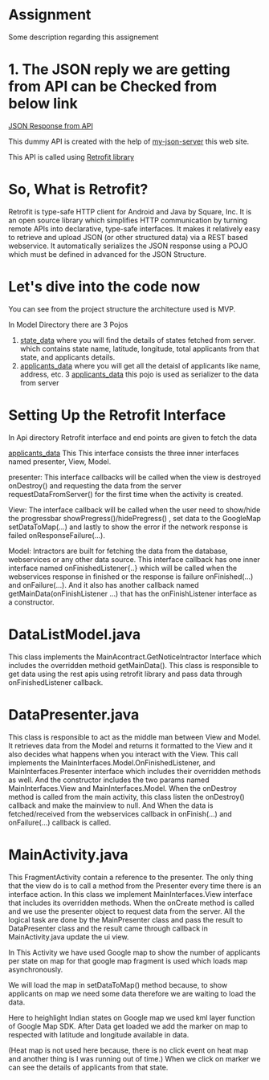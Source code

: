 # Assignment

Some description regarding this assignement 

# 1. The JSON reply we are getting from API can be Checked from below link
[JSON Response from API](https://my-json-server.typicode.com/prashsb/data/db)

This dummy API is created with the help of  [my-json-server](https://my-json-server.typicode.com) this web site.

This API is called using [Retrofit library](https://square.github.io/retrofit/)

# So, What is Retrofit?
Retrofit is type-safe HTTP client for Android and Java by Square, Inc. It is an open source library which simplifies HTTP communication by turning remote APIs into declarative, type-safe interfaces. It makes it relatively easy to retrieve and upload JSON (or other structured data) via a REST based webservice. It automatically serializes the JSON response using a POJO which must be defined in advanced for the JSON Structure.

# Let's dive into the code now

You can see from the project structure the architecture used is MVP.

In Model Directory there are 3 Pojos 
1. [state_data](https://github.com/prashsb/Assignment/blob/master/app/src/main/java/com/winjit/assignement/model/state_data.java) where you will find the details of states fetched from server.
which contains state name, latitude, longitude, total applicants from that state, and applicants details.
2. [applicants_data](https://github.com/prashsb/Assignment/blob/master/app/src/main/java/com/winjit/assignement/model/applicants_data.java) where you will get all the detaisl of applicants like name, address, etc.
3 [applicants_data](https://github.com/prashsb/Assignment/blob/master/app/src/main/java/com/winjit/assignement/model/Rest_model.java) this pojo is used as serializer to the data from server


# Setting Up the Retrofit Interface
In Api directory Retrofit interface and end points are given to fetch the data

[applicants_data](https://github.com/prashsb/Assignment/blob/master/app/src/main/java/com/winjit/assignement/MainInterfaces.java) This This interface consists the three inner interfaces named presenter, View, Model.

presenter: This interface callbacks will be called when the view is destroyed onDestroy() and requesting the data from the server requestDataFromServer() for the first time when the activity is created.

View: The interface callback will be called when the user need to show/hide the progressbar showPregress()/hidePregress() , set data to the GoogleMap setDataToMap(…) and lastly to show the error if the network response is failed onResponseFailure(…).

Model: Intractors are built for fetching the data from the database, webservices or any other data source. This interface callback has one inner interface named onFinishedListener{..} which will be called when the webservices response in finished or the response is failure onFinished(…) and onFailure(…). And it also has another callback named getMainData(onFinishListener …) that has the onFinishListener interface as a constructor.

# DataListModel.java
This class implements the MainAcontract.GetNoticeIntractor Interface which includes the overridden methoid getMainData(). This class is responsible to get data using the rest apis using retrofit library and pass data through onFinishedListener callback.

# DataPresenter.java
This class is responsible to act as the middle man between View and Model. It retrieves data from the Model and returns it formatted to the View and it also decides what happens when you interact with the View.
This call implements the MainInterfaces.Model.OnFinishedListener, and MainInterfaces.Presenter interface which includes their overridden methods as well. And the constructor includes the two params named MainInterfaces.View and MainInterfaces.Model.
When the onDestroy method is called from the main activity, this class listen the onDestroy() callback and make the mainview to null. And When the data is fetched/received from the webservices callback in  onFinish(…) and onFailure(…) callback is called.

# MainActivity.java
This FragmentActivity contain a reference to the presenter. The only thing that the view do is to call a method from the Presenter every time there is an interface action.
In this class we implement MainInterfaces.View interface that includes its overridden methods. When the onCreate method is called and we use the presenter object to request data from the server. All the logical task are done by the MainPresenter class and pass the result to DataPresenter class and the result came through callback in MainActivity.java update the ui view.

In This Activity we have used Google map to show the number of applicants per state on map for that google map fragment is used which loads map asynchronously.

We will load the map in setDataToMap() method because, to show applicants on map we need some data therefore we are waiting to load the data.

Here to heighlight Indian states on Google map we used kml layer function of Google Map SDK. After Data get loaded we add the marker on map to respected with latitude and longitude available in data.

(Heat map is not used here because, there is no click event on heat map and another thing is I was running out of time.) When we click on marker we can see the details of applicants from that state.


